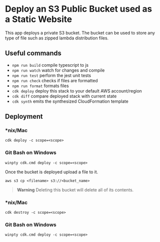 # Deploy an S3 Public Bucket used as a Static Website

This app deploys a private S3 bucket. The bucket can be used to store any type of file such as zipped lambda distribution files.

## Useful commands

- `npm run build` compile typescript to js
- `npm run watch` watch for changes and compile
- `npm run test` perform the jest unit tests
- `npm run check` checks if files are formatted
- `npm run format` formats files
- `cdk deploy` deploy this stack to your default AWS account/region
- `cdk diff` compare deployed stack with current state
- `cdk synth` emits the synthesized CloudFormation template

## Deployment

### *nix/Mac

`cdk deploy -c scope=<scope>`

### Git Bash on Windows

`winpty cdk.cmd deploy -c scope=<scope>`

Once the bucket is deployed upload a file to it.

`aws s3 cp <filename> s3://<bucket_name>`

> **Warning** Deleting this bucket will delete all of its contents.

### *nix/Mac

`cdk destroy -c scope=<scope>`

### Git Bash on Windows

`winpty cdk.cmd deploy -c scope=<scope>`

